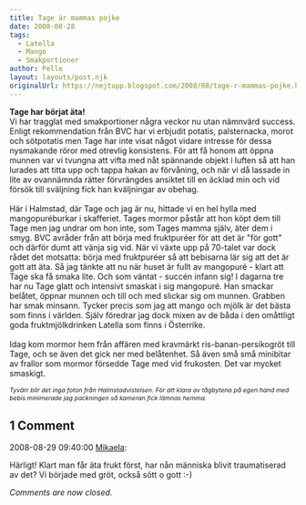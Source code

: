 ```yaml
---
title: Tage är mammas pojke
date: 2008-08-28
tags: 
  - Latella
  - Mango
  - Smakportioner	
author: Pelle
layout: layouts/post.njk
originalUrl: https://nejtupp.blogspot.com/2008/08/tage-r-mammas-pojke.html
---
```


<span style="font-weight: bold;">Tage har börjat äta!</span><br>Vi har tragglat med smakportioner några veckor nu utan nämnvärd success. Enligt rekommendation från BVC har vi erbjudit potatis, palsternacka, morot och sötpotatis men Tage har inte visat något vidare intresse för dessa nysmakande röror med otrevlig konsistens. För att få honom att öppna munnen var vi tvungna att vifta med nåt spännande objekt i luften så att han lurades att titta upp och tappa hakan av förvåning, och när vi då lassade in lite av ovannämnda rätter förvrängdes ansiktet till en äcklad min och vid försök till sväljning fick han kväljningar av obehag.<br><br>Här i Halmstad, där Tage och jag är nu, hittade vi en hel hylla med mangopuréburkar i skafferiet. Tages mormor påstår att hon köpt dem till Tage men jag undrar om hon inte, som Tages mamma själv, äter dem i smyg. BVC avråder från att börja med fruktpuréer för att det är "för gott" och därför dumt att vänja sig vid. När vi växte upp på 70-talet var dock rådet det motsatta: börja med fruktpuréer så att bebisarna lär sig att det är gott att äta. Så jag tänkte att nu när huset är fullt av mangopuré - klart att Tage ska få smaka lite. Och som väntat - succén infann sig! I dagarna tre har nu Tage glatt och intensivt smaskat i sig mangopuré. Han smackar belåtet, öppnar munnen och till och med slickar sig om munnen. Grabben har smak minsann. Tycker precis som jag att mango och mjölk är det bästa som finns i världen. Själv föredrar jag dock mixen av de båda i den omåttligt goda fruktmjölkdrinken Latella som finns i Österrike.<br><br>Idag kom mormor hem från affären med kravmärkt ris-banan-persikogröt till Tage, och se även det gick ner med belåtenhet. Så även små små minibitar av frallor som mormor försedde Tage med vid frukosten. Det var mycket smaskigt.<br><span style="font-size:78%;"><br><span style="font-style: italic;">Tyvärr blir det inga foton från Halmstadvistelsen. För att klara av tågbytena på egen hand med bebis minimerade jag packningen så kameran fick lämnas hemma.</span></span>

<div class="comments">
	<div class="comments-header"><h2>1 Comment</h2></div>
	<div class="comments-body">
			<div class="comment" id="comment-2660792358111029246">
				<p class="comment-header">
					<date datetime="2008-08-29T09:40:00.000+02:00">2008-08-29 09:40:00</date> 
					<a href="https://www.blogger.com/profile/01053182570637311119" rel="nofollow">Mikaela</a>:
				</p>
				<div class="comment-content"><p>Härligt! Klart man får äta frukt först, har nån människa blivit traumatiserad av det? Vi började med gröt, också sött o gott :-)</p></div>
				<div class="comment-footer"></div>
			</div></div>
	<p class="comments-footer"><em>Comments are now closed.</em></p>
</div>